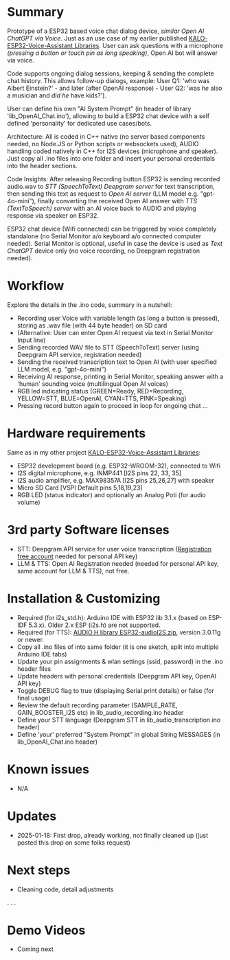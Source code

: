 # Summary
Prototype of a ESP32 based voice chat dialog device, _similar Open AI ChatGPT via Voice_. Just as an use case of my earlier published [KALO-ESP32-Voice-Assistant Libraries](https://github.com/kaloprojects/KALO-ESP32-Voice-Assistant). User can ask questions with a microphone _(pressing a button or touch pin as long speaking)_, Open AI bot will answer via voice. 

Code supports ongoing dialog sessions, keeping & sending the complete chat history. This allows follow-up dialogs, example: User Q1: 'who was Albert Einstein?' - and later (after OpenAI response) - User Q2: 'was _he_ also a musician and _did he_ have kids?'). 

User can define his own "AI System Prompt" (in header of library 'lib_OpenAI_Chat.ino'), allowing to build a ESP32 chat device with a self defined 'personality' for dedicated use cases/bots.

Architecture: All is coded in C++ native (no server based components needed, no Node.JS or Python scripts or websockets used), AUDIO handling coded natively in C++ for I2S devices (microphone and speaker). Just copy all .ino files into one folder and insert your personal credentials into the header sections.

Code Insights: After releasing Recording button ESP32 is sending recorded audio.wav to _STT (SpeechToText) Deepgram server_ for text transcription, then sending this text as request to _Open AI server_ (LLM model e.g. "gpt-4o-mini"), finally converting the received Open AI answer with _TTS (TextToSpeech) server_ with an AI voice back to AUDIO and playing response via speaker on ESP32.

ESP32 chat device (Wifi connected) can be triggered by voice completely standalone (no Serial Monitor a/o keyboard a/o connected computer needed). Serial Monitor is optional, useful in case the device is used as _Text ChatGPT_ device only (no voice recording, no Deepgram registration needed).

# Workflow
Explore the details in the .ino code, summary in a nutshell:
- Recording user Voice with variable length (as long a button is pressed), storing as .wav file (with 44 byte header) on SD card
- (Alternative: User can enter Open AI request via text in Serial Monitor Input line)  
- Sending recorded WAV file to STT (SpeechToText) server (using Deepgram API service, registration needed)
- Sending the received transcription text to Open AI (with user specified LLM model, e.g. "gpt-4o-mini")
- Receiving AI response, printing in Serial Monitor, speaking answer with a 'human' sounding voice (multilingual Open AI voices)
- RGB led indicating status (GREEN=Ready, RED=Recording, YELLOW=STT, BLUE=OpenAI, CYAN=TTS, PINK=Speaking)
- Pressing record button again to proceed in loop for ongoing chat ...

# Hardware requirements
Same as in my other project [KALO-ESP32-Voice-Assistant Libraries](https://github.com/kaloprojects/KALO-ESP32-Voice-Assistant):
- ESP32 development board (e.g. ESP32-WROOM-32), connected to Wifi
- I2S digital microphone, e.g. INMP441 [I2S pins 22, 33, 35]          
- I2S audio amplifier, e.g. MAX98357A [I2S pins 25,26,27] with speaker
- Micro SD Card [VSPI Default pins 5,18,19,23] 
- RGB LED (status indicator) and optionally an Analog Poti (for audio volume)

# 3rd party Software licenses
- STT: Deepgram API service for user voice transcription ([Registration free account](https://console.deepgram.com/signup) needed for personal API key)
- LLM & TTS: Open AI Registration needed (needed for personal API key, same account for LLM & TTS), not free.

# Installation & Customizing
- Required (for i2s_std.h): Arduino IDE with ESP32 lib 3.1.x (based on ESP-IDF 5.3.x). Older 2.x ESP (i2s.h) are not supported.
- Required (for TTS): [AUDIO.H library ESP32-audioI2S.zip](https://github.com/schreibfaul1/ESP32-audioI2S), version 3.0.11g or newer.
- Copy all .ino files of into same folder (it is one sketch, split into multiple Arduino IDE tabs)
- Update your pin assignments & wlan settings (ssid, password) in the .ino header files
- Update headers with personal credentials (Deepgram API key, OpenAI API key)
- Toggle DEBUG flag to true (displaying Serial.print details) or false (for final usage)
- Review the default recording parameter (SAMPLE_RATE, GAIN_BOOSTER_I2S etc) in lib_audio_recording.ino header
- Define your STT language (Deepgram STT in lib_audio_transcription.ino header)
- Define 'your' preferred "System Prompt" in global String MESSAGES (in lib_OpenAI_Chat.ino header)

# Known issues
- N/A

# Updates
- 2025-01-18: First drop, already working, not finally cleaned up (just posted this drop on some folks request)

# Next steps
- Cleaning code, detail adjustments


.
.
.

# Demo Videos
- Coming next
